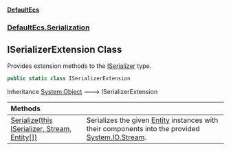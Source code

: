 #### [DefaultEcs](DefaultEcs.md 'DefaultEcs')
### [DefaultEcs.Serialization](DefaultEcs.md#DefaultEcs.Serialization 'DefaultEcs.Serialization')

## ISerializerExtension Class

Provides extension methods to the [ISerializer](ISerializer.md 'DefaultEcs.Serialization.ISerializer') type.

```csharp
public static class ISerializerExtension
```

Inheritance [System.Object](https://docs.microsoft.com/en-us/dotnet/api/System.Object 'System.Object') &#129106; ISerializerExtension

| Methods | |
| :--- | :--- |
| [Serialize(this ISerializer, Stream, Entity[])](ISerializerExtension.Serialize(thisISerializer,Stream,Entity[]).md 'DefaultEcs.Serialization.ISerializerExtension.Serialize(this DefaultEcs.Serialization.ISerializer, System.IO.Stream, DefaultEcs.Entity[])') | Serializes the given [Entity](Entity.md 'DefaultEcs.Entity') instances with their components into the provided [System.IO.Stream](https://docs.microsoft.com/en-us/dotnet/api/System.IO.Stream 'System.IO.Stream'). |
